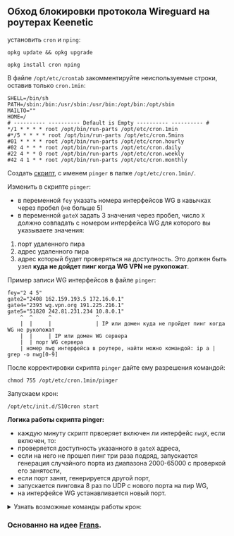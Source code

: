 ## Обход блокировки протокола Wireguard на роутерах Keenetic

установить `cron` и `nping`:
```
opkg update && opkg upgrade
```
```
opkg install cron nping
```

В файле `/opt/etc/crontab` закомментируйте неиспользуемые строки, оставив только `cron.1min`:
```
SHELL=/bin/sh
PATH=/sbin:/bin:/usr/sbin:/usr/bin:/opt/bin:/opt/sbin
MAILTO=""
HOME=/
# ---------- ---------- Default is Empty ---------- ---------- #
*/1 * * * * root /opt/bin/run-parts /opt/etc/cron.1min
#*/5 * * * * root /opt/bin/run-parts /opt/etc/cron.5mins
#01 * * * * root /opt/bin/run-parts /opt/etc/cron.hourly
#02 4 * * * root /opt/bin/run-parts /opt/etc/cron.daily
#22 4 * * 0 root /opt/bin/run-parts /opt/etc/cron.weekly
#42 4 1 * * root /opt/bin/run-parts /opt/etc/cron.monthly
```

Создать [скрипт](https://github.com/Ground-Zerro/Wireguard-DPI-blocking-bypass/blob/main/pinger), с именем `pinger` в папке `/opt/etc/cron.1min/`.

Изменить в скрипте `pinger`:
- в переменной `fey` указать номера интерфейсов WG в кавычках через пробел (не больше 5)
- в переменной `gateX` задать 3 значения через пробел, число `X` должно совпадать с номером интерфейса WG для которого вы указываете значения:
1. порт удаленного пира
2. адрес удаленного пира
3. адрес который будет проверяться на доступность. Это должен быть узел **куда не дойдет пинг когда WG VPN не рукопожат**.

Пример записи WG интерфейсов в файле `pinger`:
```
fey="2 4 5"
gate2="2408 162.159.193.5 172.16.0.1"
gate4="2393 wg.vpn.org 191.225.216.1"
gate5="51820 242.81.231.234 10.8.0.1"
    ^  ^     ^              ^
    |  |     |              | IP или домен куда не пройдет пинг когда WG не рукопожат
    |  |     | IP или домен WG сервера
    |  | порт WG сервера
    | номер nwg интерфейса в роутере, найти можно командой: ip a | grep -o nwg[0-9]
```

После корректировки скрипта `pinger` дайте ему разрешения командой:
```
chmod 755 /opt/etc/cron.1min/pinger
```

Запускаем крон:

```
/opt/etc/init.d/S10cron start
```

**Логика работы скрипта pinger:**
- каждую минуту скрипт првоеряет включен ли интерфейс `nwgХ`, если включен, то:
- проверяется доступность указанного в `gateX` адреса,
- если на него не прошел пинг три раза подряд, запускается генерация случайного порта из диапазона 2000-65000 с проверкой его занятости,
- если порт занят, генерируется другой порт,
- запускается пинговка 8 раз по UDP с нового порта на пир WG,
- на интерфейсе WG устанавливается новый порт.

<details>
  <summary>Узнать возможные команды работы крон:</summary>
    
    
    /opt/etc/init.d/S10cron -?
    
Вывод:
`Usage: /opt/etc/init.d/S10cron (start|stop|restart|check|status|kill|reconfigure)`
</details>

### Основанно на идее [Frans](https://forum.keenetic.com/topic/19389-%D0%BE%D0%B1%D1%85%D0%BE%D0%B4-%D0%B1%D0%BB%D0%BE%D0%BA%D0%B8%D1%80%D0%BE%D0%B2%D0%BA%D0%B8-%D0%BF%D1%80%D0%BE%D1%82%D0%BE%D0%BA%D0%BE%D0%BB%D0%B0-wireguard-%D0%BD%D0%B5-amneziawg/?do=findComment&comment=193421).
